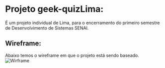 # Projeto geek-quizLima:
É um projeto individual de Lima, para o encerramento do primeiro semestre de Desenvolvimento de Sistemas SENAI.
## Wireframe:
Abaixo temos o wireframe em que o projeto está sendo baseado.
![Wirframe](https://oseias-maker.github.io/geek-quizLima/GeekQuiz_wireframeIMG.png)

